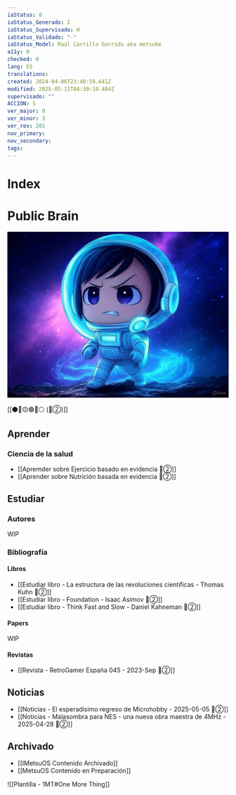 ```yaml
---
iaStatus: 8
iaStatus_Generado: I
iaStatus_Supervisado: H
iaStatus_Validado: "-"
iaStatus_Model: Raúl Carrillo Garrido aka metsuke
a11y: 0
checked: 0
lang: ES
translations: 
created: 2024-04-06T23:48:59.641Z
modified: 2025-05-11T04:39:19.484Z
supervisado: ""
ACCION: S
ver_major: 0
ver_minor: 3
ver_rev: 201
nav_primary: 
nav_secondary: 
tags:
---
```

# Index
# Public Brain

![Astronauta Chibi en busca de conocimiento](PublicBrain/_resources/4eef01c6994989529594d033bb4ca1f0_MD5.jpeg)

[[⚫🔴🟡🟢🔵⚪ (🔴②)]]
## Aprender
### Ciencia de la salud

* [[Apremder sobre Ejercicio basado en evidencia 🔴②]]
* [[Aprender sobre Nutrición basada en evidencia 🔴②]]

## Estudiar

### Autores

WIP

### Bibliografía

#### Libros

* [[Estudiar libro - La estructura de las revoluciones cientificas - Thomas Kuhn 🔴②]]
* [[Estudiar libro - Foundation - Isaac Asimov 🔴②]]
* [[Estudiar libro - Think Fast and Slow - Daniel Kahneman 🔴②]]

#### Papers

WIP

#### Revistas

* [[Revista - RetroGamer España 045 - 2023-Sep 🔴②]]

## Noticias

* [[Noticias - El esperadísimo regreso de Microhobby - 2025-05-05 🔴②]]
* [[Noticias - Malasombra para NES - una nueva obra maestra de 4MHz - 2025-04-28 🔴②]]

## Archivado

* [[IMetsuOS Contenido Archivado]]
* [[MetsuOS Contenido en Preparación]]

![[Plantilla - 1MT#One More Thing]]
